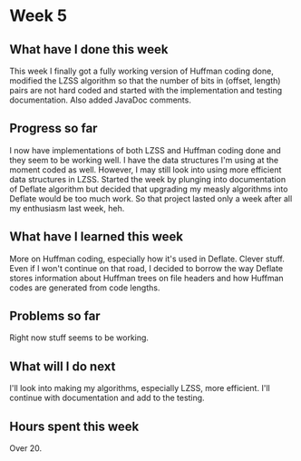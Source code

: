 # Week 5

## What have I done this week
This week I finally got a fully working version of Huffman coding done, modified the LZSS algorithm so that the number of bits in (offset, length) pairs are not hard coded and started with the implementation and testing documentation. Also added JavaDoc comments.

## Progress so far
I now have implementations of both LZSS and Huffman coding done and they seem to be working well. I have the data structures I'm using at the moment coded as well. However, I may still look into using more efficient data structures in LZSS. Started the week by plunging into documentation of Deflate algorithm but decided that upgrading my measly algorithms into Deflate would be too much work. So that project lasted only a week after all my enthusiasm last week, heh.

## What have I learned this week
More on Huffman coding, especially how it's used in Deflate. Clever stuff. Even if I won't continue on that road, I decided to borrow the way Deflate stores information about Huffman trees on file headers and how Huffman codes are generated from code lengths.

## Problems so far
Right now stuff seems to be working. 

## What will I do next
I'll look into making my algorithms, especially LZSS, more efficient. I'll continue with documentation and add to the testing.

## Hours spent this week
Over 20.
